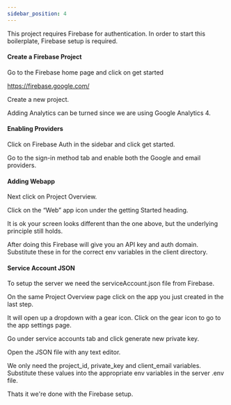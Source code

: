 ```yaml
---
sidebar_position: 4
---
```


This project requires Firebase for authentication. In order to start this boilerplate, Firebase setup is required.

#### Create a Firebase Project

Go to the Firebase home page and click on get started

https://firebase.google.com/

Create a new project.

Adding Analytics can be turned since we are using Google Analytics 4.

#### Enabling Providers

Click on Firebase Auth in the sidebar and click get started.

Go to the sign-in method tab and enable both the Google and email providers.

#### Adding Webapp

Next click on Project Overview.

Click on the “Web” app icon under the getting Started heading.

It is ok your screen looks different than the one above, but the underlying principle still holds.

After doing this Firebase will give you an API key and auth domain. Substitute these in for the correct env variables in the client directory.

#### Service Account JSON

To setup the server we need the serviceAccount.json file from Firebase.

On the same Project Overview page click on the app you just created in the last step.

It will open up a dropdown with a gear icon. Click on the gear icon to go to the app settings page.

Go under service accounts tab and click generate new private key.

Open the JSON file with any text editor.

We only need the project_id, private_key and client_email variables. Substitute these values into the appropriate env variables in the server .env file.

Thats it we're done with the Firebase setup.
